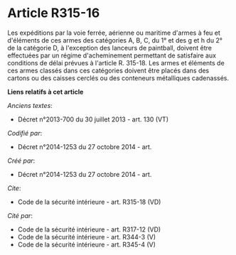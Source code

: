 # Article R315-16

Les expéditions par la voie ferrée, aérienne ou maritime d'armes à feu et d'éléments de ces armes des catégories A, B, C, du
1° et des g et h du 2° de la catégorie D, à l'exception des lanceurs de paintball, doivent être effectuées par un régime
d'acheminement permettant de satisfaire aux conditions de délai prévues à l'article R. 315-18. Les armes et éléments de ces
armes classés dans ces catégories doivent être placés dans des cartons ou des caisses cerclés ou des conteneurs métalliques
cadenassés.

**Liens relatifs à cet article**

_Anciens textes_:

  - Décret n°2013-700 du 30 juillet 2013 - art. 130 (VT)

_Codifié par_:

  - Décret n°2014-1253 du 27 octobre 2014 - art.

_Créé par_:

  - Décret n°2014-1253 du 27 octobre 2014 - art.

_Cite_:

  - Code de la sécurité intérieure - art. R315-18 (VD)

_Cité par_:

  - Code de la sécurité intérieure - art. R317-12 (VD)
  - Code de la sécurité intérieure - art. R344-3 (V)
  - Code de la sécurité intérieure - art. R345-4 (V)
